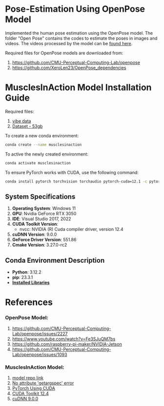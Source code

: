 # Pose-Estimation Using OpenPose Model
Implemented the human pose estimation using the OpenPose model. The folder "Open Pose" contains the codes to estimate the poses in images and videos. The videos processed by the model can be [found here](https://iitgnacin-my.sharepoint.com/:f:/g/personal/22110050_iitgn_ac_in/EsCh9PatjaBHjldrNO1yzo8BDKIGl4qDh5KZU5dvKPwADA?e=WeLBSl).

Required files for OpenPose models are downloaded from:
1) https://github.com/CMU-Perceptual-Computing-Lab/openpose
2) https://github.com/XeroLen23/OpenPose_dependencies

# MusclesInAction Model Installation Guide
Required files:
1) [vibe data](https://iitgnacin-my.sharepoint.com/:f:/g/personal/22110050_iitgn_ac_in/EtRhtOX9t3BJhX0EBC4f0N4BzSHOQ0HcJdJ21MfHfnhXXw?e=td8i7M)
2) [Dataset - 53gb](https://musclesinaction.cs.columbia.edu/MIADataset.tar)
   
To create a new conda environment:

```bash
conda create --name musclesinaction
```
To active the newly created environment:

```bash
conda activate musclesinaction
```
To ensure PyTorch works with CUDA, use the following command:

```bash
conda install pytorch torchvision torchaudio pytorch-cuda=12.1 -c pytorch -c nvidia
```
## System Specifications
1. **Operating System**: Windows 11
2. **GPU**: Nvidia GeForce RTX 3050
3. **IDE**: Visual Studio 2017, 2022
4. **CUDA Toolkit Version**:
   - nvcc: NVIDIA (R) Cuda compiler driver, version 12.4
5. **cuDNN Version**: 9.0.0
6. **GeForce Driver Version**: 551.86
7. **Cmake Version**: 3.27.0-rc2
   
## Conda Environment Description
- **Python**: 3.12.2
- **pip**: 23.3.1
- [**Installed Libraries**](https://github.com/Sparky1743/Pose-estimation/blob/main/files/musclesinaction/pre_req.txt)

# References
### OpenPose Model:
1) https://github.com/CMU-Perceptual-Computing-Lab/openpose/issues/2227
2) https://www.youtube.com/watch?v=Fe3SJuQM7bs
3) https://github.com/raspberry-pi-maker/NVIDIA-Jetson
4) https://github.com/CMU-Perceptual-Computing-Lab/openpose/issues/1093

### MusclesInAction Model:
1) [model repo link](https://github.com/mchiquier/musclesinaction)
2) [No attribute 'getargspec' error](https://stackoverflow.com/questions/74585622/pyfirmata-gives-error-module-inspect-has-no-attribute-getargspec)
3) [PyTorch Using CUDA](https://github.com/krishnaik06/Pytorch-Tutorial/blob/master/Tutorial%206-%20Creating%20ANN%20with%20Pytorch%20On%20Pima%20Diabetes%20Dataset%20%26%20Training%20On%20GPU.ipynb)
4) [CUDA Toolkit 12.4](https://developer.nvidia.com/cuda-downloads?target_os=Windows&target_arch=x86_64&target_version=11&target_type=exe_network)
5) [cuDNN 9.0.0](https://developer.nvidia.com/cudnn-downloads?target_os=Windows&target_arch=x86_64&target_version=Agnostic&cuda_version=12)
